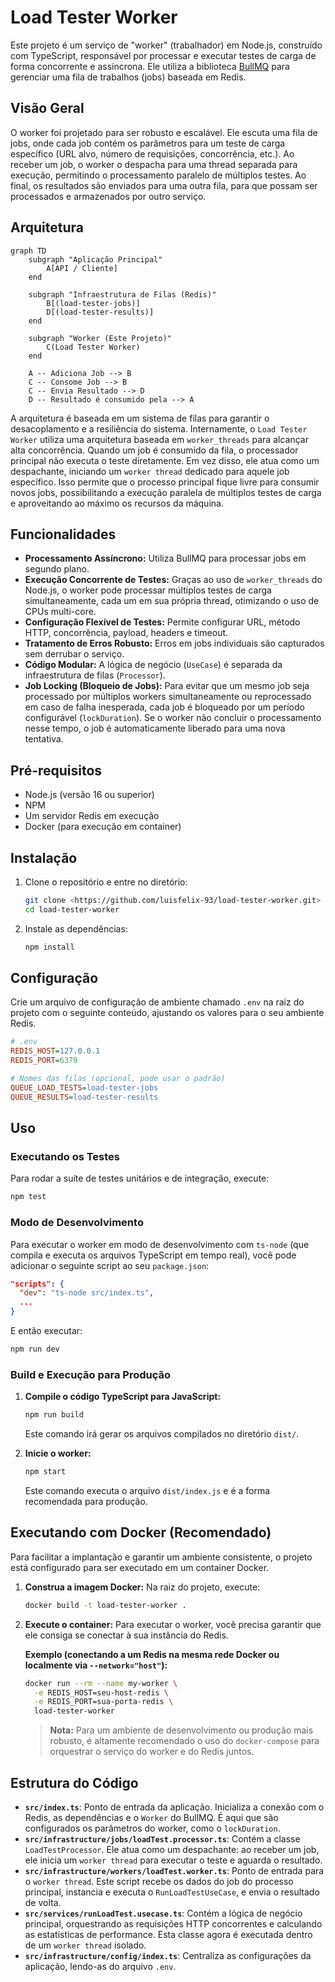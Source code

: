 # Load Tester Worker

Este projeto é um serviço de "worker" (trabalhador) em Node.js, construído com TypeScript, responsável por processar e executar testes de carga de forma concorrente e assíncrona. Ele utiliza a biblioteca [BullMQ](https://bullmq.io/) para gerenciar uma fila de trabalhos (jobs) baseada em Redis.

## Visão Geral

O worker foi projetado para ser robusto e escalável. Ele escuta uma fila de jobs, onde cada job contém os parâmetros para um teste de carga específico (URL alvo, número de requisições, concorrência, etc.). Ao receber um job, o worker o despacha para uma thread separada para execução, permitindo o processamento paralelo de múltiplos testes. Ao final, os resultados são enviados para uma outra fila, para que possam ser processados e armazenados por outro serviço.

## Arquitetura

```mermaid
graph TD
    subgraph "Aplicação Principal"
        A[API / Cliente]
    end

    subgraph "Infraestrutura de Filas (Redis)"
        B[(load-tester-jobs)]
        D[(load-tester-results)]
    end

    subgraph "Worker (Este Projeto)"
        C(Load Tester Worker)
    end

    A -- Adiciona Job --> B
    C -- Consome Job --> B
    C -- Envia Resultado --> D
    D -- Resultado é consumido pela --> A
```

A arquitetura é baseada em um sistema de filas para garantir o desacoplamento e a resiliência do sistema. Internamente, o `Load Tester Worker` utiliza uma arquitetura baseada em `worker_threads` para alcançar alta concorrência. Quando um job é consumido da fila, o processador principal não executa o teste diretamente. Em vez disso, ele atua como um despachante, iniciando um `worker thread` dedicado para aquele job específico. Isso permite que o processo principal fique livre para consumir novos jobs, possibilitando a execução paralela de múltiplos testes de carga e aproveitando ao máximo os recursos da máquina.

## Funcionalidades

- **Processamento Assíncrono:** Utiliza BullMQ para processar jobs em segundo plano.
- **Execução Concorrente de Testes:** Graças ao uso de `worker_threads` do Node.js, o worker pode processar múltiplos testes de carga simultaneamente, cada um em sua própria thread, otimizando o uso de CPUs multi-core.
- **Configuração Flexível de Testes:** Permite configurar URL, método HTTP, concorrência, payload, headers e timeout.
- **Tratamento de Erros Robusto:** Erros em jobs individuais são capturados sem derrubar o serviço.
- **Código Modular:** A lógica de negócio (`UseCase`) é separada da infraestrutura de filas (`Processor`).
- **Job Locking (Bloqueio de Jobs):** Para evitar que um mesmo job seja processado por múltiplos workers simultaneamente ou reprocessado em caso de falha inesperada, cada job é bloqueado por um período configurável (`lockDuration`). Se o worker não concluir o processamento nesse tempo, o job é automaticamente liberado para uma nova tentativa.

## Pré-requisitos

- Node.js (versão 16 ou superior)
- NPM
- Um servidor Redis em execução
- Docker (para execução em container)

## Instalação

1. Clone o repositório e entre no diretório:
   ```bash
   git clone <https://github.com/luisfelix-93/load-tester-worker.git>
   cd load-tester-worker
   ```

2. Instale as dependências:
   ```bash
   npm install
   ```

## Configuração

Crie um arquivo de configuração de ambiente chamado `.env` na raiz do projeto com o seguinte conteúdo, ajustando os valores para o seu ambiente Redis.

```ini
# .env
REDIS_HOST=127.0.0.1
REDIS_PORT=6379

# Nomes das filas (opcional, pode usar o padrão)
QUEUE_LOAD_TESTS=load-tester-jobs
QUEUE_RESULTS=load-tester-results
```

## Uso

### Executando os Testes

Para rodar a suíte de testes unitários e de integração, execute:

```bash
npm test
```

### Modo de Desenvolvimento

Para executar o worker em modo de desenvolvimento com `ts-node` (que compila e executa os arquivos TypeScript em tempo real), você pode adicionar o seguinte script ao seu `package.json`:

```json
"scripts": {
  "dev": "ts-node src/index.ts",
  ...
}
```

E então executar:
```bash
npm run dev
```

### Build e Execução para Produção

1. **Compile o código TypeScript para JavaScript:**
   ```bash
   npm run build
   ```
   Este comando irá gerar os arquivos compilados no diretório `dist/`.

2. **Inicie o worker:**
   ```bash
   npm start
   ```
   Este comando executa o arquivo `dist/index.js` e é a forma recomendada para produção.

## Executando com Docker (Recomendado)

Para facilitar a implantação e garantir um ambiente consistente, o projeto está configurado para ser executado em um container Docker.

1. **Construa a imagem Docker:**
   Na raiz do projeto, execute:
   ```sh
   docker build -t load-tester-worker .
   ```

2. **Execute o container:**
   Para executar o worker, você precisa garantir que ele consiga se conectar à sua instância do Redis.

   **Exemplo (conectando a um Redis na mesma rede Docker ou localmente via `--network="host"`):**
   ```bash
   docker run --rm --name my-worker \
     -e REDIS_HOST=seu-host-redis \
     -e REDIS_PORT=sua-porta-redis \
     load-tester-worker
   ```
   > **Nota:** Para um ambiente de desenvolvimento ou produção mais robusto, é altamente recomendado o uso do `docker-compose` para orquestrar o serviço do worker e do Redis juntos.

## Estrutura do Código

- **`src/index.ts`**: Ponto de entrada da aplicação. Inicializa a conexão com o Redis, as dependências e o `Worker` do BullMQ. É aqui que são configurados os parâmetros do worker, como o `lockDuration`.
- **`src/infrastructure/jobs/loadTest.processor.ts`**: Contém a classe `LoadTestProcessor`. Ele atua como um despachante: ao receber um job, ele inicia um `worker thread` para executar o teste e aguarda o resultado.
- **`src/infrastructure/workers/loadTest.worker.ts`**: Ponto de entrada para o `worker thread`. Este script recebe os dados do job do processo principal, instancia e executa o `RunLoadTestUseCase`, e envia o resultado de volta.
- **`src/services/runLoadTest.usecase.ts`**: Contém a lógica de negócio principal, orquestrando as requisições HTTP concorrentes e calculando as estatísticas de performance. Esta classe agora é executada dentro de um `worker thread` isolado.
- **`src/infrastructure/config/index.ts`**: Centraliza as configurações da aplicação, lendo-as do arquivo `.env`.
